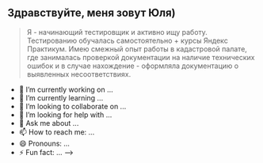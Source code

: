 ## Здравствуйте, меня зовут Юля)
> Я - начинающий тестировщик и активно ищу работу.
> Тестированию обучалась самостоятельно + курсы Яндекс Практикум.
> Имею смежный опыт работы в кадастровой палате, где занималась проверкой документации на наличие технических ошибок и в случае нахождение - оформляла документацию о выявленных несоответствиях.

- 🔭 I’m currently working on ...
- 🌱 I’m currently learning ...
- 👯 I’m looking to collaborate on ...
- 🤔 I’m looking for help with ...
- 💬 Ask me about ...
- 📫 How to reach me: ...
- 😄 Pronouns: ...
- ⚡ Fun fact: ...
-->
